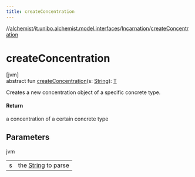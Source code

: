 ```yaml
---
title: createConcentration
---
```

//[alchemist](../../../index.html)/[it.unibo.alchemist.model.interfaces](../index.html)/[Incarnation](index.html)/[createConcentration](create-concentration.html)



# createConcentration



[jvm]\
abstract fun [createConcentration](create-concentration.html)(s: [String](https://docs.oracle.com/javase/8/docs/api/java/lang/String.html)): [T](../../it.unibo.alchemist.boundary.interfaces/-output-monitor/index.html)



Creates a new concentration object of a specific concrete type.



#### Return



a concentration of a certain concrete type



## Parameters


jvm

| | |
|---|---|
| s | the [String](https://docs.oracle.com/javase/8/docs/api/java/lang/String.html) to parse |




